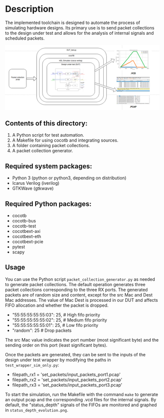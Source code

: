 # Description

The implemented toolchain is designed to automate the process of simulating hardware designs. Its primary use is to send packet collections to the design under test and allows for the analysis of internal signals and scheduled packets.

![Simulation Toolchain](simulation_toolchain.png)

## Contents of this directory:

1. A Python script for test automation.
2. A Makefile for using cocotb and integrating sources.
3. A folder containing packet collections.
4. A packet collection generator.

## Required system packages:

- Python 3 (python or python3, depending on distribution)
- Icarus Verilog (iverilog)
- GTKWave (gtkwave)

## Required Python packages:

- cocotb
- cocotb-bus
- cocotb-test
- cocotbext-axi
- cocotbext-eth
- cocotbext-pcie
- pytest
- scapy

## Usage

You can use the Python script `packet_collection_generator.py` as needed to generate packet collections. The default operation generates three packet collections corresponding to the three RX ports. The generated packets are of random size and content, except for the src Mac and Dest Mac addresses. The value of Mac Dest is processed in our DUT and affects FIFO allocation and whether the packet is dropped.

- "55:55:55:55:55:03": 25, # High fifo priority
- "55:55:55:55:55:02": 25, # Medium fifo priority
- "55:55:55:55:55:01": 25, # Low fifo priority
- "random": 25 # Drop packets

The src Mac value indicates the port number (most significant byte) and the sending order on this port (least significant bytes).

Once the packets are generated, they can be sent to the inputs of the design under test wrapper by modifying the paths in `test_wrapper_sim_only.py`:

- filepath_rx1 = 'set_packets/input_packets_port1.pcap'
- filepath_rx2 = 'set_packets/input_packets_port2.pcap'
- filepath_rx3 = 'set_packets/input_packets_port3.pcap'

To start the simulation, run the Makefile with the command `make` to generate an output pcap and the corresponding .vcd files for the internal signals. By default, the "status_depth" signals of the FIFOs are monitored and graphed in `status_depth_evolution.png`.
